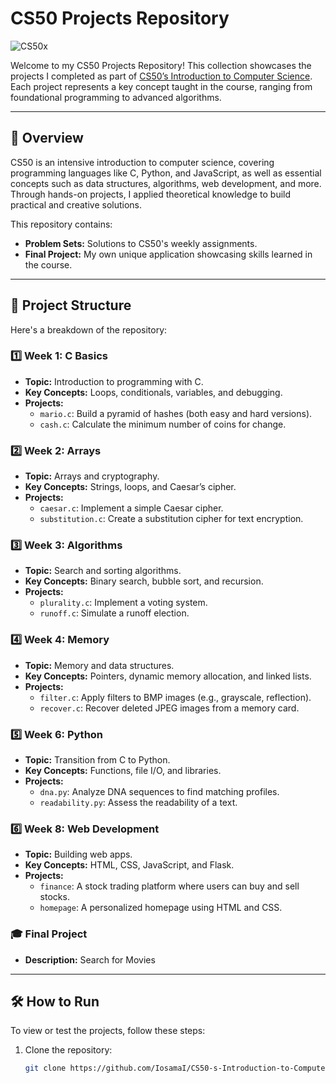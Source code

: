 # CS50 Projects Repository

![CS50x](https://github.com/user-attachments/assets/834be078-e0d4-4e19-87c7-9b9f710c183b)



Welcome to my CS50 Projects Repository! This collection showcases the projects I completed as part of [CS50’s Introduction to Computer Science](https://cs50.harvard.edu/x/). Each project represents a key concept taught in the course, ranging from foundational programming to advanced algorithms.

---

## 🌟 **Overview**

CS50 is an intensive introduction to computer science, covering programming languages like C, Python, and JavaScript, as well as essential concepts such as data structures, algorithms, web development, and more. Through hands-on projects, I applied theoretical knowledge to build practical and creative solutions.

This repository contains:
- **Problem Sets:** Solutions to CS50's weekly assignments.
- **Final Project:** My own unique application showcasing skills learned in the course.

---

## 📂 **Project Structure**

Here's a breakdown of the repository:

### 1️⃣ **Week 1: C Basics**
- **Topic:** Introduction to programming with C.
- **Key Concepts:** Loops, conditionals, variables, and debugging.
- **Projects:** 
  - `mario.c`: Build a pyramid of hashes (both easy and hard versions).
  - `cash.c`: Calculate the minimum number of coins for change.

### 2️⃣ **Week 2: Arrays**
- **Topic:** Arrays and cryptography.
- **Key Concepts:** Strings, loops, and Caesar’s cipher.
- **Projects:**
  - `caesar.c`: Implement a simple Caesar cipher.
  - `substitution.c`: Create a substitution cipher for text encryption.

### 3️⃣ **Week 3: Algorithms**
- **Topic:** Search and sorting algorithms.
- **Key Concepts:** Binary search, bubble sort, and recursion.
- **Projects:**
  - `plurality.c`: Implement a voting system.
  - `runoff.c`: Simulate a runoff election.

### 4️⃣ **Week 4: Memory**
- **Topic:** Memory and data structures.
- **Key Concepts:** Pointers, dynamic memory allocation, and linked lists.
- **Projects:**
  - `filter.c`: Apply filters to BMP images (e.g., grayscale, reflection).
  - `recover.c`: Recover deleted JPEG images from a memory card.

### 5️⃣ **Week 6: Python**
- **Topic:** Transition from C to Python.
- **Key Concepts:** Functions, file I/O, and libraries.
- **Projects:**
  - `dna.py`: Analyze DNA sequences to find matching profiles.
  - `readability.py`: Assess the readability of a text.

### 6️⃣ **Week 8: Web Development**
- **Topic:** Building web apps.
- **Key Concepts:** HTML, CSS, JavaScript, and Flask.
- **Projects:**
  - `finance`: A stock trading platform where users can buy and sell stocks.
  - `homepage`: A personalized homepage using HTML and CSS.

### 🎓 **Final Project**
- **Description:** Search for Movies


---

## 🛠️ **How to Run**

To view or test the projects, follow these steps:

1. Clone the repository:
   ```bash
   git clone https://github.com/IosamaI/CS50-s-Introduction-to-Computer-Science.git
